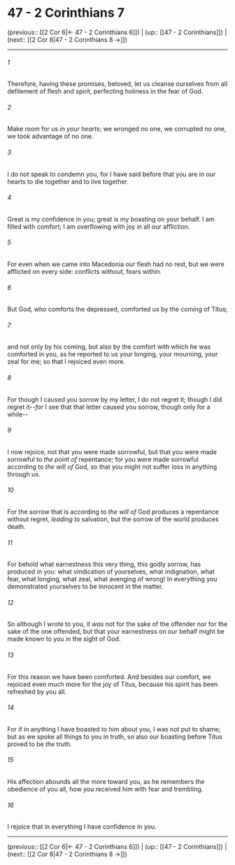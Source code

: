# 47 - 2 Corinthians 7

(previous:: [[2 Cor 6|← 47 - 2 Corinthians 6]]) | (up:: [[47 - 2 Corinthians]]) | (next:: [[2 Cor 8|47 - 2 Corinthians 8 →]])

***


###### 1 
Therefore, having these promises, beloved, let us cleanse ourselves from all defilement of flesh and spirit, perfecting holiness in the fear of God. 

###### 2 
Make room for us _in your hearts_; we wronged no one, we corrupted no one, we took advantage of no one. 

###### 3 
I do not speak to condemn you, for I have said before that you are in our hearts to die together and to live together. 

###### 4 
Great is my confidence in you; great is my boasting on your behalf. I am filled with comfort; I am overflowing with joy in all our affliction. 

###### 5 
For even when we came into Macedonia our flesh had no rest, but we were afflicted on every side: conflicts without, fears within. 

###### 6 
But God, who comforts the depressed, comforted us by the coming of Titus; 

###### 7 
and not only by his coming, but also by the comfort with which he was comforted in you, as he reported to us your longing, your mourning, your zeal for me; so that I rejoiced even more. 

###### 8 
For though I caused you sorrow by my letter, I do not regret it; though I did regret it--_for_ I see that that letter caused you sorrow, though only for a while-- 

###### 9 
I now rejoice, not that you were made sorrowful, but that you were made sorrowful to _the point of_ repentance; for you were made sorrowful according to _the will of_ God, so that you might not suffer loss in anything through us. 

###### 10 
For the sorrow that is according to _the will of_ God produces a repentance without regret, _leading_ to salvation, but the sorrow of the world produces death. 

###### 11 
For behold what earnestness this very thing, this godly sorrow, has produced in you: what vindication of yourselves, what indignation, what fear, what longing, what zeal, what avenging of wrong! In everything you demonstrated yourselves to be innocent in the matter. 

###### 12 
So although I wrote to you, _it was_ not for the sake of the offender nor for the sake of the one offended, but that your earnestness on our behalf might be made known to you in the sight of God. 

###### 13 
For this reason we have been comforted. And besides our comfort, we rejoiced even much more for the joy of Titus, because his spirit has been refreshed by you all. 

###### 14 
For if in anything I have boasted to him about you, I was not put to shame; but as we spoke all things to you in truth, so also our boasting before Titus proved to be _the_ truth. 

###### 15 
His affection abounds all the more toward you, as he remembers the obedience of you all, how you received him with fear and trembling. 

###### 16 
I rejoice that in everything I have confidence in you.

***

(previous:: [[2 Cor 6|← 47 - 2 Corinthians 6]]) | (up:: [[47 - 2 Corinthians]]) | (next:: [[2 Cor 8|47 - 2 Corinthians 8 →]])
